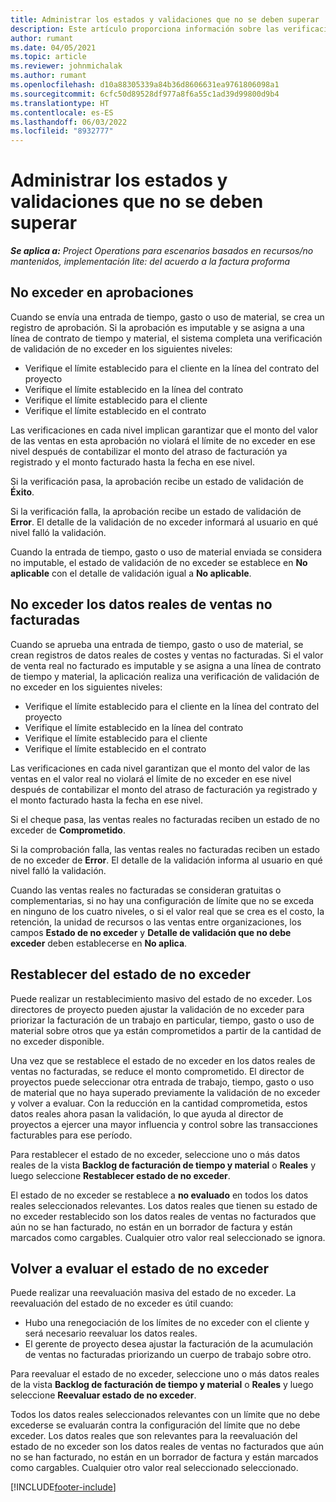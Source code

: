 ```yaml
---
title: Administrar los estados y validaciones que no se deben superar
description: Este artículo proporciona información sobre las verificaciones de límites que no se deben exceder realizadas en Project Operations.
author: rumant
ms.date: 04/05/2021
ms.topic: article
ms.reviewer: johnmichalak
ms.author: rumant
ms.openlocfilehash: d10a88305339a84b36d8606631ea9761806098a1
ms.sourcegitcommit: 6cfc50d89528df977a8f6a55c1ad39d99800d9b4
ms.translationtype: HT
ms.contentlocale: es-ES
ms.lasthandoff: 06/03/2022
ms.locfileid: "8932777"
---
```

# <a name="manage-not-to-exceed-status-and-validations"></a>Administrar los estados y validaciones que no se deben superar 

_**Se aplica a:** Project Operations para escenarios basados en recursos/no mantenidos, implementación lite: del acuerdo a la factura proforma_

## <a name="not-to-exceed-on-approvals"></a>No exceder en aprobaciones

Cuando se envía una entrada de tiempo, gasto o uso de material, se crea un registro de aprobación. Si la aprobación es imputable y se asigna a una línea de contrato de tiempo y material, el sistema completa una verificación de validación de no exceder en los siguientes niveles:

  - Verifique el límite establecido para el cliente en la línea del contrato del proyecto
  - Verifique el límite establecido en la línea del contrato
  - Verifique el límite establecido para el cliente
  - Verifique el límite establecido en el contrato

Las verificaciones en cada nivel implican garantizar que el monto del valor de las ventas en esta aprobación no violará el límite de no exceder en ese nivel después de contabilizar el monto del atraso de facturación ya registrado y el monto facturado hasta la fecha en ese nivel.

Si la verificación pasa, la aprobación recibe un estado de validación de **Éxito**.

Si la verificación falla, la aprobación recibe un estado de validación de **Error**. El detalle de la validación de no exceder informará al usuario en qué nivel falló la validación.

Cuando la entrada de tiempo, gasto o uso de material enviada se considera no imputable, el estado de validación de no exceder se establece en **No aplicable** con el detalle de validación igual a **No aplicable**.

## <a name="not-to-exceed-on-unbilled-sales-actuals"></a>No exceder los datos reales de ventas no facturadas

Cuando se aprueba una entrada de tiempo, gasto o uso de material, se crean registros de datos reales de costes y ventas no facturadas. Si el valor de venta real no facturado es imputable y se asigna a una línea de contrato de tiempo y material, la aplicación realiza una verificación de validación de no exceder en los siguientes niveles:

  - Verifique el límite establecido para el cliente en la línea del contrato del proyecto
  - Verifique el límite establecido en la línea del contrato
  - Verifique el límite establecido para el cliente
  - Verifique el límite establecido en el contrato

Las verificaciones en cada nivel garantizan que el monto del valor de las ventas en el valor real no violará el límite de no exceder en ese nivel después de contabilizar el monto del atraso de facturación ya registrado y el monto facturado hasta la fecha en ese nivel.

Si el cheque pasa, las ventas reales no facturadas reciben un estado de no exceder de **Comprometido**.

Si la comprobación falla, las ventas reales no facturadas reciben un estado de no exceder de **Error**. El detalle de la validación informa al usuario en qué nivel falló la validación.

Cuando las ventas reales no facturadas se consideran gratuitas o complementarias, si no hay una configuración de límite que no se exceda en ninguno de los cuatro niveles, o si el valor real que se crea es el costo, la retención, la unidad de recursos o las ventas entre organizaciones, los campos **Estado de no exceder** y **Detalle de validación que no debe exceder** deben establecerse en **No aplica**.

## <a name="reset-the-not-to-exceed-status"></a>Restablecer del estado de no exceder

Puede realizar un restablecimiento masivo del estado de no exceder. Los directores de proyecto pueden ajustar la validación de no exceder para priorizar la facturación de un trabajo en particular, tiempo, gasto o uso de material sobre otros que ya están comprometidos a partir de la cantidad de no exceder disponible.

Una vez que se restablece el estado de no exceder en los datos reales de ventas no facturadas, se reduce el monto comprometido. El director de proyectos puede seleccionar otra entrada de trabajo, tiempo, gasto o uso de material que no haya superado previamente la validación de no exceder y volver a evaluar. Con la reducción en la cantidad comprometida, estos datos reales ahora pasan la validación, lo que ayuda al director de proyectos a ejercer una mayor influencia y control sobre las transacciones facturables para ese período.

Para restablecer el estado de no exceder, seleccione uno o más datos reales de la vista **Backlog de facturación de tiempo y material** o **Reales** y luego seleccione **Restablecer estado de no exceder**.

El estado de no exceder se restablece a **no evaluado** en todos los datos reales seleccionados relevantes. Los datos reales que tienen su estado de no exceder restablecido son los datos reales de ventas no facturados que aún no se han facturado, no están en un borrador de factura y están marcados como cargables. Cualquier otro valor real seleccionado se ignora.

## <a name="reevaluate-not-to-exceed-status"></a>Volver a evaluar el estado de no exceder

Puede realizar una reevaluación masiva del estado de no exceder. La reevaluación del estado de no exceder es útil cuando:

  - Hubo una renegociación de los límites de no exceder con el cliente y será necesario reevaluar los datos reales.
  - El gerente de proyecto desea ajustar la facturación de la acumulación de ventas no facturadas priorizando un cuerpo de trabajo sobre otro.

Para reevaluar el estado de no exceder, seleccione uno o más datos reales de la vista **Backlog de facturación de tiempo y material** o **Reales** y luego seleccione **Reevaluar estado de no exceder**.

Todos los datos reales seleccionados relevantes con un límite que no debe excederse se evaluarán contra la configuración del límite que no debe exceder. Los datos reales que son relevantes para la reevaluación del estado de no exceder son los datos reales de ventas no facturados que aún no se han facturado, no están en un borrador de factura y están marcados como cargables. Cualquier otro valor real seleccionado seleccionado.


[!INCLUDE[footer-include](../../includes/footer-banner.md)]

